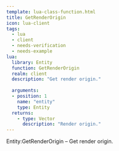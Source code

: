 ```yaml
---
template: lua-class-function.html
title: GetRenderOrigin
icon: lua-client
tags:
  - lua
  - client
  - needs-verification
  - needs-example
lua:
  library: Entity
  function: GetRenderOrigin
  realm: client
  description: "Get render origin."
  
  arguments:
  - position: 1
    name: "entity"
    type: Entity
  returns:
    - type: Vector
      description: "Render origin."
---
```


<div class="lua__search__keywords">
Entity:GetRenderOrigin &#x2013; Get render origin.
</div>

